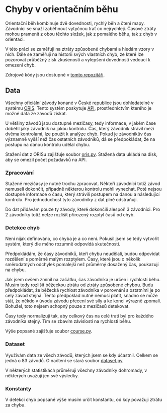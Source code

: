 # Chyby v orientačním běhu

Orientační běh kombinuje dvě dovednosti, rychlý běh a čtení mapy. Závodníci se
snaží zaběhnout vytyčnou trať co nejrychleji. Časové ztráty mohou pramenit z
obou těchto složek, jak z pomalého běhu, tak z chyb v orientaci.

V této práci se zaměřuji na ztráty způsobené chybami a hledám vzory v nich. Dále
se zaměřuji na historii svých vlastních chyb, ze které lze pozorovat průběžný
zisk zkušeností a vylepšení dovedností vedoucí k omezení chyb.

Zdrojové kódy jsou dostupné v [tomto repozitáři]().

## Data

Všechny oficiální závody konané v České republice jsou dohledatelné v systému
[ORIS](https://oris.orientacnisporty.cz/?sport=1). Tento systém poskytuje
[API](https://oris.orientacnisporty.cz/API), prostřednictvím kterého je možné
data ze závodů získat.

U většiny závodů jsou dostupné mezičasy, tedy informace, v jakém čase doběhl
jaký závodník na jakou kontrolu. Čas, který závodník strávil mezi dvěma
kontrolami, lze použít k analýze chyb. Pokud je závodníkův čas významně vyšší
než čas ostatních závodníků, dá se předpokládat, že na postupu na danou kontrolu
udělal chybu.

Stažení dat z ORISu zajišťuje soubor [oris.py](). Stažená data ukládá na disk,
aby se omezil počet požadavků na API.

### Zpracování

Stažené mezičasy je nutné trochu zpracovat. Někteří závodníci totiž závod
nemuseli dokončit, případně některou kontrolu mohli vynechat. Poté nejsou
dostupné informace o času, který strávili postupem na danou a následující
kontrolu. Pro jednoduchost tyto závodníky z dat plně odstraňuji.

Do dat přidávám pouze ty závody, které dokončili alespoň 3 závodníci. Pro 2
závodníky totiž nelze rozlišit přirozený rozptyl časů od chyb.

### Detekce chyb

Není nijak definováno, co chyba je a co není. Pokusil jsem se tedy vytvořit
systém, který dle mého rozumně odpovídá skutečnosti.

Předpokládám, že časy závodníků, kteří chybu neudělali, budou odpovídat
rozdělení s poměrně malým rozptylem. Časy, které jsou o několik směrodatných
odchylek pomalejší než průměrný dosažený čas, poukazují na chybu.

Jak jsem ovšem zmínil na začátku, čas závodníka je určen i rychlostí běhu. Musím
tedy rozlišit běžeckou ztrátu od ztráty způsobené chybou. Budu předpokládat, že
běžecká rychlost závodníka v porovnání s ostatními je po celý závod stejná.
Tento předpoklad nutně nemusí platit, snadno se může stát, že někdo v úvodu
závodu přecení své síly a ke konci výrazně zpomalí. Bohužel, toto nejsem schopný
pouze z mezičasů detekovat.

Časy tedy normalizuji tak, aby celkový čas na celé trati byl pro každého
závodníka stejný. Tím se zbavím závislosti na rychlosti běhu.

Výše popsané zajišťuje soubor [course.py]().

### Dataset

Využívám data ze všech závodů, kterých jsem se kdy účastnil. Celkem se jedná o
83 závodů. O načtení se stará soubor [dataset.py]().

V některých statistikách průměruji všechny závodníky dohromady, v některých
uvažuji jen své výsledky.

### Konstanty

V detekci chyb popsané výše musím určit konstantu, od kdy považuji ztrátu za
chybu.
